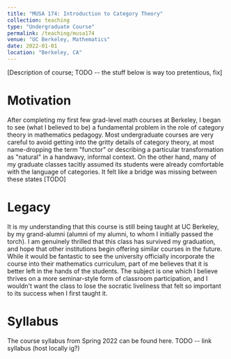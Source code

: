 ```yaml
---
title: "MUSA 174: Introduction to Category Theory"
collection: teaching
type: "Undergraduate Course"
permalink: /teaching/musa174
venue: "UC Berkeley, Mathematics"
date: 2022-01-01
location: "Berkeley, CA"
---
```


[Description of course; TODO -- the stuff below is way too pretentious, fix]

Motivation
======

After completing my first few grad-level math courses at Berkeley, I began to see (what I believed to be) a fundamental problem in the role of category theory in mathematics pedagogy. Most undergraduate courses are very careful to avoid getting into the gritty details of category theory, at most name-dropping the term "functor" or describing a particular transformation as "natural" in a handwavy, informal context. On the other hand, many of my graduate classes tacitly assumed its students were already comfortable with the language of categories. It felt like a bridge was missing between these states [TODO]

Legacy
======

It is my understanding that this course is still being taught at UC Berkeley, by my grand-alumni (alumni of my alumni, to whom I initially passed the torch). I am genuinely thrilled that this class has survived my graduation, and hope that other institutions begin offering similar courses in the future. While it would be fantastic to see the university officially incorporate the course into their mathematics curriculum, part of me believes that it is better left in the hands of the students. The subject is one which I believe thrives on a more seminar-style form of classroom participation, and I wouldn't want the class to lose the socratic liveliness that felt so important to its success when I first taught it.

Syllabus
======
The course syllabus from Spring 2022 can be found here. TODO -- link syllabus (host locally ig?)
